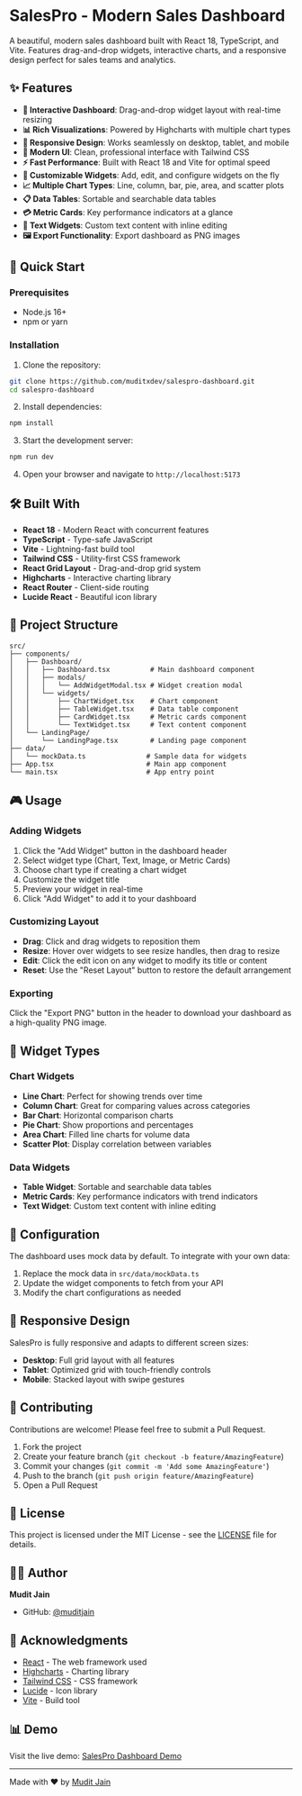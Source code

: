 # SalesPro - Modern Sales Dashboard

A beautiful, modern sales dashboard built with React 18, TypeScript, and Vite. Features drag-and-drop widgets, interactive charts, and a responsive design perfect for sales teams and analytics.

## ✨ Features

- **🎯 Interactive Dashboard**: Drag-and-drop widget layout with real-time resizing
- **📊 Rich Visualizations**: Powered by Highcharts with multiple chart types
- **📱 Responsive Design**: Works seamlessly on desktop, tablet, and mobile
- **🎨 Modern UI**: Clean, professional interface with Tailwind CSS
- **⚡ Fast Performance**: Built with React 18 and Vite for optimal speed
- **🔧 Customizable Widgets**: Add, edit, and configure widgets on the fly
- **📈 Multiple Chart Types**: Line, column, bar, pie, area, and scatter plots
- **📋 Data Tables**: Sortable and searchable data tables
- **💳 Metric Cards**: Key performance indicators at a glance
- **📝 Text Widgets**: Custom text content with inline editing
- **🖼️ Export Functionality**: Export dashboard as PNG images

## 🚀 Quick Start

### Prerequisites

- Node.js 16+ 
- npm or yarn

### Installation

1. Clone the repository:
```bash
git clone https://github.com/muditxdev/salespro-dashboard.git
cd salespro-dashboard
```

2. Install dependencies:
```bash
npm install
```

3. Start the development server:
```bash
npm run dev
```

4. Open your browser and navigate to `http://localhost:5173`

## 🛠️ Built With

- **React 18** - Modern React with concurrent features
- **TypeScript** - Type-safe JavaScript
- **Vite** - Lightning-fast build tool
- **Tailwind CSS** - Utility-first CSS framework
- **React Grid Layout** - Drag-and-drop grid system
- **Highcharts** - Interactive charting library
- **React Router** - Client-side routing
- **Lucide React** - Beautiful icon library

## 📁 Project Structure

```
src/
├── components/
│   ├── Dashboard/
│   │   ├── Dashboard.tsx          # Main dashboard component
│   │   ├── modals/
│   │   │   └── AddWidgetModal.tsx # Widget creation modal
│   │   └── widgets/
│   │       ├── ChartWidget.tsx    # Chart component
│   │       ├── TableWidget.tsx    # Data table component
│   │       ├── CardWidget.tsx     # Metric cards component
│   │       └── TextWidget.tsx     # Text content component
│   └── LandingPage/
│       └── LandingPage.tsx        # Landing page component
├── data/
│   └── mockData.ts               # Sample data for widgets
├── App.tsx                       # Main app component
└── main.tsx                      # App entry point
```

## 🎮 Usage

### Adding Widgets

1. Click the "Add Widget" button in the dashboard header
2. Select widget type (Chart, Text, Image, or Metric Cards)
3. Choose chart type if creating a chart widget
4. Customize the widget title
5. Preview your widget in real-time
6. Click "Add Widget" to add it to your dashboard

### Customizing Layout

- **Drag**: Click and drag widgets to reposition them
- **Resize**: Hover over widgets to see resize handles, then drag to resize
- **Edit**: Click the edit icon on any widget to modify its title or content
- **Reset**: Use the "Reset Layout" button to restore the default arrangement

### Exporting

Click the "Export PNG" button in the header to download your dashboard as a high-quality PNG image.

## 🎨 Widget Types

### Chart Widgets
- **Line Chart**: Perfect for showing trends over time
- **Column Chart**: Great for comparing values across categories
- **Bar Chart**: Horizontal comparison charts
- **Pie Chart**: Show proportions and percentages
- **Area Chart**: Filled line charts for volume data
- **Scatter Plot**: Display correlation between variables

### Data Widgets
- **Table Widget**: Sortable and searchable data tables
- **Metric Cards**: Key performance indicators with trend indicators
- **Text Widget**: Custom text content with inline editing

## 🔧 Configuration

The dashboard uses mock data by default. To integrate with your own data:

1. Replace the mock data in `src/data/mockData.ts`
2. Update the widget components to fetch from your API
3. Modify the chart configurations as needed

## 📱 Responsive Design

SalesPro is fully responsive and adapts to different screen sizes:

- **Desktop**: Full grid layout with all features
- **Tablet**: Optimized grid with touch-friendly controls
- **Mobile**: Stacked layout with swipe gestures

## 🤝 Contributing

Contributions are welcome! Please feel free to submit a Pull Request.

1. Fork the project
2. Create your feature branch (`git checkout -b feature/AmazingFeature`)
3. Commit your changes (`git commit -m 'Add some AmazingFeature'`)
4. Push to the branch (`git push origin feature/AmazingFeature`)
5. Open a Pull Request

## 📄 License

This project is licensed under the MIT License - see the [LICENSE](LICENSE) file for details.

## 👨‍💻 Author

**Mudit Jain**
- GitHub: [@muditjain](https://github.com/muditxdev)

## 🙏 Acknowledgments

- [React](https://reactjs.org/) - The web framework used
- [Highcharts](https://www.highcharts.com/) - Charting library
- [Tailwind CSS](https://tailwindcss.com/) - CSS framework
- [Lucide](https://lucide.dev/) - Icon library
- [Vite](https://vitejs.dev/) - Build tool

## 📊 Demo

Visit the live demo: [SalesPro Dashboard Demo](https://muditxdev.github.io/sales-dashboard/)

---

Made with ❤️ by [Mudit Jain](https://github.com/muditxdev)